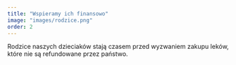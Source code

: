 ```yaml
---
title: "Wspieramy ich finansowo"
image: "images/rodzice.png"
order: 2
---
```


Rodzice naszych dzieciaków stają czasem przed wyzwaniem zakupu leków, które nie są refundowane przez państwo.
